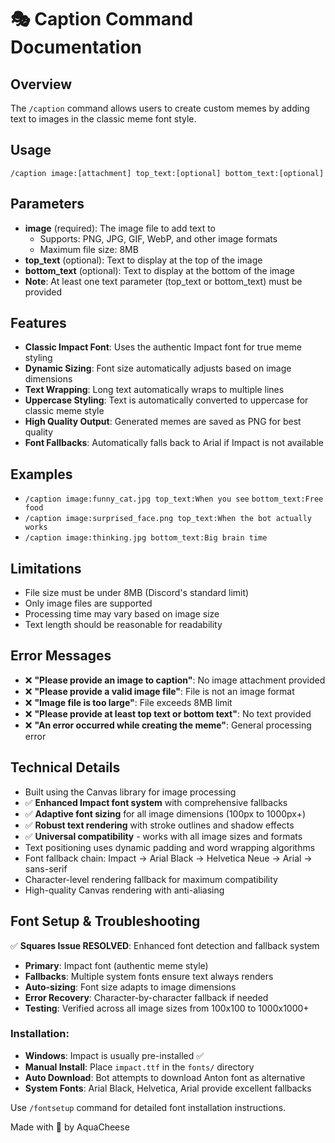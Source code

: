 # 🎭 Caption Command Documentation

## Overview
The `/caption` command allows users to create custom memes by adding text to images in the classic meme font style.

## Usage
```
/caption image:[attachment] top_text:[optional] bottom_text:[optional]
```

## Parameters
- **image** (required): The image file to add text to
  - Supports: PNG, JPG, GIF, WebP, and other image formats
  - Maximum file size: 8MB
- **top_text** (optional): Text to display at the top of the image
- **bottom_text** (optional): Text to display at the bottom of the image
- **Note**: At least one text parameter (top_text or bottom_text) must be provided

## Features
- **Classic Impact Font**: Uses the authentic Impact font for true meme styling
- **Dynamic Sizing**: Font size automatically adjusts based on image dimensions
- **Text Wrapping**: Long text automatically wraps to multiple lines
- **Uppercase Styling**: Text is automatically converted to uppercase for classic meme style
- **High Quality Output**: Generated memes are saved as PNG for best quality
- **Font Fallbacks**: Automatically falls back to Arial if Impact is not available

## Examples
- `/caption image:funny_cat.jpg top_text:When you see` `bottom_text:Free food`
- `/caption image:surprised_face.png top_text:When the bot actually works`
- `/caption image:thinking.jpg bottom_text:Big brain time`

## Limitations
- File size must be under 8MB (Discord's standard limit)
- Only image files are supported
- Processing time may vary based on image size
- Text length should be reasonable for readability

## Error Messages
- ❌ **"Please provide an image to caption"**: No image attachment provided
- ❌ **"Please provide a valid image file"**: File is not an image format
- ❌ **"Image file is too large"**: File exceeds 8MB limit
- ❌ **"Please provide at least top text or bottom text"**: No text provided
- ❌ **"An error occurred while creating the meme"**: General processing error

## Technical Details
- Built using the Canvas library for image processing
- ✅ **Enhanced Impact font system** with comprehensive fallbacks
- ✅ **Adaptive font sizing** for all image dimensions (100px to 1000px+)
- ✅ **Robust text rendering** with stroke outlines and shadow effects
- ✅ **Universal compatibility** - works with all image sizes and formats
- Text positioning uses dynamic padding and word wrapping algorithms
- Font fallback chain: Impact → Arial Black → Helvetica Neue → Arial → sans-serif
- Character-level rendering fallback for maximum compatibility
- High-quality Canvas rendering with anti-aliasing

## Font Setup & Troubleshooting
✅ **Squares Issue RESOLVED**: Enhanced font detection and fallback system
- **Primary**: Impact font (authentic meme style)
- **Fallbacks**: Multiple system fonts ensure text always renders
- **Auto-sizing**: Font size adapts to image dimensions
- **Error Recovery**: Character-by-character fallback if needed
- **Testing**: Verified across all image sizes from 100x100 to 1000x1000+

### Installation:
- **Windows**: Impact is usually pre-installed ✅
- **Manual Install**: Place `impact.ttf` in the `fonts/` directory
- **Auto Download**: Bot attempts to download Anton font as alternative
- **System Fonts**: Arial Black, Helvetica, Arial provide excellent fallbacks

Use `/fontsetup` command for detailed font installation instructions.

Made with 🧀 by AquaCheese
